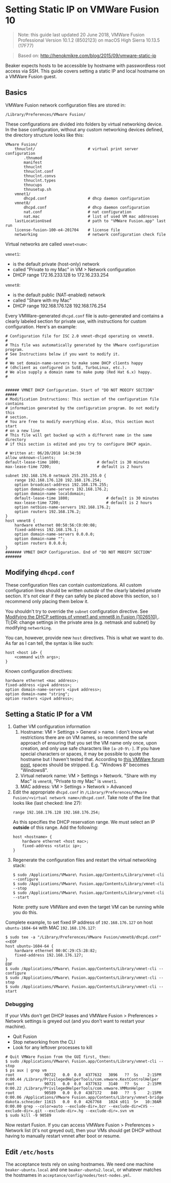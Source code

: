 # Setting Static IP on VMWare Fusion 10

> Note: this guide last updated 20 June 2018, VMWare Fusion Professional Version 10.1.2 (8502123) on macOS High Sierra 10.13.5 (17F77)

> Based on: http://henokmikre.com/blog/2015/09/vmware-static-ip

Beaker expects hosts to be accessible by hostname with passwordless root access via SSH. This guide covers setting a static IP and local hostname on a VMWare Fusion guest.

## Basics

VMWare Fusion network configuration files are stored in:

~~~
/Library/Preferences/VMware Fusion/
~~~

These configurations are divided into folders by virtual networking device. In the base configuration, without any custom networking devices defined, the directory structure looks like this:

~~~
VMware Fusion/
    thnuclnt/                       # virtual print server configuration
        .thnumod
        manifest
        thnuclnt
        thnuclnt.conf
        thnuclnt.convs
        thnuclnt.types
        thnucups
        thnusetup.sh
    vmnet1/
        dhcpd.conf                  # dhcp daemon configuration
    vmnet8/
        dhcpd.conf                  # dhcp daemon configuration
        nat.conf                    # nat configuration
        nat.mac                     # list of used VM mac addresses
    lastLocationUsed                # path to "VMWare Fusion.app" last run
    license-fusion-100-e4-201704    # license file
    networking                      # network configuration check file
~~~

Virtual networks are called `vmnet<num>`:

`vmnet1`:
- is the default private (host-only) network
- called "Private to my Mac" in VM > Network configuration
- DHCP range 172.16.233.128 to 172.16.233.254

`vmnet8`:
- is the default public (NAT-enabled) network
- called "Share with my Mac"
- DHCP range 192.168.176.128 192.168.176.254

Every VMWare-generated `dhcpd.conf` file is auto-generated and contains a clearly labeled section for private use, with instructions for custom configuration. Here's an example:

~~~
# Configuration file for ISC 2.0 vmnet-dhcpd operating on vmnet8.
#
# This file was automatically generated by the VMware configuration program.
# See Instructions below if you want to modify it.
#
# We set domain-name-servers to make some DHCP clients happy
# (dhclient as configured in SuSE, TurboLinux, etc.).
# We also supply a domain name to make pump (Red Hat 6.x) happy.
#


###### VMNET DHCP Configuration. Start of "DO NOT MODIFY SECTION" #####
# Modification Instructions: This section of the configuration file contains
# information generated by the configuration program. Do not modify this
# section.
# You are free to modify everything else. Also, this section must start 
# on a new line 
# This file will get backed up with a different name in the same directory 
# if this section is edited and you try to configure DHCP again.

# Written at: 06/20/2018 14:34:59
allow unknown-clients;
default-lease-time 1800;                # default is 30 minutes
max-lease-time 7200;                    # default is 2 hours

subnet 192.168.176.0 netmask 255.255.255.0 {
    range 192.168.176.128 192.168.176.254;
    option broadcast-address 192.168.176.255;
    option domain-name-servers 192.168.176.2;
    option domain-name localdomain;
    default-lease-time 1800;                # default is 30 minutes
    max-lease-time 7200;                    # default is 2 hours
    option netbios-name-servers 192.168.176.2;
    option routers 192.168.176.2;
}
host vmnet8 {
    hardware ethernet 00:50:56:C0:00:08;
    fixed-address 192.168.176.1;
    option domain-name-servers 0.0.0.0;
    option domain-name "";
    option routers 0.0.0.0;
}
####### VMNET DHCP Configuration. End of "DO NOT MODIFY SECTION" #######
~~~

## Modifying `dhcpd.conf`

These configuration files can contain customizations. All custom configuration lines should be written *outside* of the clearly labeled private section. It's not clear if they can safely be placed above this section, so I recommend only placing them below it.

You shouldn't try to override the `subnet` configuration directive. See [Modifying the DHCP settings of vmnet1 and vmnet8 in Fusion (1026510)
](https://kb.vmware.com/s/article/1026510). Tl;DR: change settings in the private area (e.g. netmask and subnet) by modifying `networking`.

You can, however, provide new `host` directives. This is what we want to do. As far as I can tell, the syntax is like such:

~~~
host <host id> {
    <command with args>;
}
~~~

Known configuration directives:

~~~
hardware ethernet <mac address>;
fixed-address <ipv4 address>;
option domain-name-servers <ipv4 address>;
option domain-name "string";
option routers <ipv4 address>;
~~~

## Setting a Static IP for a VM

1. Gather VM configuration information
    1. Hostname: VM > Settings > General > name. I don't know what restrictions there are on VM names, so recommend the safe approach of ensuring that you set the VM name only once, upon creation, and only use safe characters like `[a-z0-9\-]`. If you have special characters or spaces, it may be possible to quote the hostname but I haven't tested that. According to [this VMWare forum post](https://communities.vmware.com/message/2730360#2730360), spaces should be stripped. E.g. "Windows 8" becomes "Windows8".
    2. Virtual network name: VM > Settings > Network. "Share with my Mac" is `vmnet8`, "Private to my Mac" is `vmnet1`.
    3. MAC address: VM > Settings > Network > Advanced
3. Edit the appropriate `dhcpd.conf` in `/Library/Preferences/VMware Fusion/<virtual network name>/dhcpd.conf`. Take note of the line that looks like (last checked: line 27):
    ~~~
    range 192.168.176.128 192.168.176.254;
    ~~~
    As this specifies the DHCP reservation range. We must select an IP **outside** of this range. Add the following:
    ~~~
    host <hostname> {
        hardware ethernet <host mac>;
        fixed-address <static ip>;
    }
    ~~~
4. Regenerate the configuration files and restart the virtual networking stack:
    ~~~console
    $ sudo /Applications/VMware\ Fusion.app/Contents/Library/vmnet-cli --configure
    $ sudo /Applications/VMware\ Fusion.app/Contents/Library/vmnet-cli --stop
    $ sudo /Applications/VMware\ Fusion.app/Contents/Library/vmnet-cli --start
    ~~~
    Note: pretty sure VMWare and even the target VM can be running while you do this.

Complete example, to set fixed IP address of `192.168.176.127` on host `ubuntu-1604-64` with MAC `192.168.176.127`:

~~~console
$ sudo tee -a "/Library/Preferences/VMware Fusion/vmnet8/dhcpd.conf" <<EOF
host ubuntu-1604-64 {
    hardware ethernet 00:0C:29:C5:28:82;
    fixed-address 192.168.176.127;
}
EOF
$ sudo /Applications/VMware\ Fusion.app/Contents/Library/vmnet-cli --configure
$ sudo /Applications/VMware\ Fusion.app/Contents/Library/vmnet-cli --stop
$ sudo /Applications/VMware\ Fusion.app/Contents/Library/vmnet-cli --start
~~~

### Debugging

If your VMs don't get DHCP leases and VMWare Fusion > Preferences > Network settings is greyed out (and you don't want to restart your machine).
- Quit Fusion
- Stop networking from the CLI
- Look for any leftover processes to kill

~~~console
# Quit VMWare Fusion from the GUI first, then:
$ sudo /Applications/VMware\ Fusion.app/Contents/Library/vmnet-cli --stop
$ ps aux | grep vm
root             90722   0.0  0.0  4377632   3096   ??  Ss    2:15PM   0:00.44 /Library/PrivilegedHelperTools/com.vmware.KextControlHelper
root             90721   0.0  0.0  4377632   3140   ??  Ss    2:15PM   0:00.22 /Library/PrivilegedHelperTools/com.vmware.VMMonHelper
root             90589   0.0  0.0  4387172    840   ??  S     2:15PM   0:00.06 /Applications/VMware Fusion.app/Contents/Library/vmnet-bridge
dakota.schneider 11615   0.0  0.0  4267768   1024 s011  S+   10:30AM   0:00.00 grep --color=auto --exclude-dir=.bzr --exclude-dir=CVS --exclude-dir=.git --exclude-dir=.hg --exclude-dir=.svn vm
$ sudo kill -9 90589
~~~

Now restart Fusion. If you can access VMWare Fusion > Preferences > Network list (it's not greyed out), then your VMs should get DHCP without having to manually restart vmnet after boot or resume.

## Edit `/etc/hosts`

The acceptance tests rely on using hostnames. We need one machine `beaker-ubuntu.local` and one `beaker-ubuntu2.local`, or whatever matches the hostnames in `acceptance/config/nodes/test-nodes.yml`.
